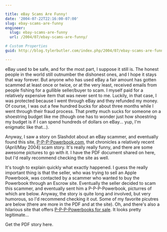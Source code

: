 ```yaml
---

title: eBay Scams Are Funny!
date: '2004-07-22T22:16:00-07:00'
slug: ebay-scams-are-funny
engineer:
  slug: ebay-scams-are-funny
  url: /2004/07/ebay-scams-are-funny/

# Custom Properties
guid: http://blog.tylerbutler.com/index.php/2004/07/ebay-scams-are-funny/

---
```


eBay used to be safe, and for the most part, I suppose it still is. The honest
people in the world still outnumber the dishonest ones, and I hope it stays
that way forever. But anyone who has used eBay a fair amount has gotten
scammed at least once or twice, or at the very least, received emails from
people fishing for a gullible seller/buyer to scam. I myself paid for a
relatively expensive item that was never sent to me. Luckily, in that case, I
was protected because I went through eBay and they refunded my money. Of
course, I was out a few hundred bucks for about three months while I went
through their fraud process. That pretty much sucks for someone on a
shoestring budget like me (though one has to wonder just how shoestring my
budget is if I can spend hundreds of dollars on eBay... yup, I'm enigmatic
like that...).

  
Anyway, I saw a story on Slashdot about an eBay scammer, and eventually found
this site, [P-P-P-Powerbook.com][1], that chronicles a relatively recent
(April/May 2004) scam story. It's really really funny, and there are some
awesome pictures to go with it. I have the PDF document shared on here, but
I'd really recommend checking the site as well.

  
It's tough to explain quickly what exactly happened. I guess the really
important thing is that the seller, who was trying to sell an Apple Powerbook,
was contacted by a scammer who wanted to buy the Powerbook through an Escrow
site. Eventually the seller decided to scam this scammer, and eventually sent
him a P-P-P-Powerbook, picturres of which are below. Anyway, the story is
quite long and involved, but very humorous, so I'd recommend checking it out.
Some of my favorite picutres are below (there are more in the PDF and at the
site). Oh, and there's also a hilarious site that offers [P-P-P-Powerbooks for
sale][2]. It looks pretty legitimate...

  
Get the PDF story here.

<!--  
![][4]

**Just how much would _you_ pay for a P-P-P-Powerbook?**
  
![][5]

**The Apple engineers determined that this keyboard layout was more effective than the standard QWERTY."**  
  
![][6]

**Apple's latest effort to cut costs.**
  
![][7]

**A quick and easy way way to convert your old roll-mouse to the spiffy new optical technology. Contact me for details.**
-->

   [1]: http://www.p-p-p-powerbook.com/
   [2]: http://bu.dotsomething.net/powerbook/ppppstore.html
